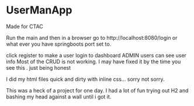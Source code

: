# UserManApp
Made for CTAC


Run the main and then in a browser go to http://localhost:8080/login or what ever you have springboots port set to. 

click register to make a user 
login to dashboard 
ADMIN users can see user info 
Most of the CRUD is not working. I may have fixed it by the time you see this . just being honest 

I did my html files quick and dirty with inline css... sorry not sorry. 

This was a heck of a project for one day. 
I had a lot of fun trying out H2 and bashing my head against a wall until i got it. 
